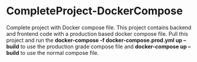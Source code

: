 # CompleteProject-DockerCompose
Complete project with Docker compose file. This project contains backend and frontend code with a production based docker compose file. Pull this project and run the **docker-compose -f docker-compose.prod.yml up –build** to use the production grade compose file and **docker-compose up –build** to use the normal compose file.
